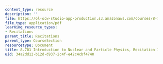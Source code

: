 ```yaml
---
content_type: resource
description: ''
file: https://ol-ocw-studio-app-production.s3.amazonaws.com/courses/8-701-introduction-to-nuclear-and-particle-physics-fall-2020/34a2dd12b12dd9372c4fe42c4cbf4740_MIT8_701f20_rec12.pdf
file_type: application/pdf
learning_resource_types:
- Recitations
parent_title: Recitations
parent_type: CourseSection
resourcetype: Document
title: 8.701 Introduction to Nuclear and Particle Physics, Recitation 12
uid: 34a2dd12-b12d-d937-2c4f-e42c4cbf4740
---
```

